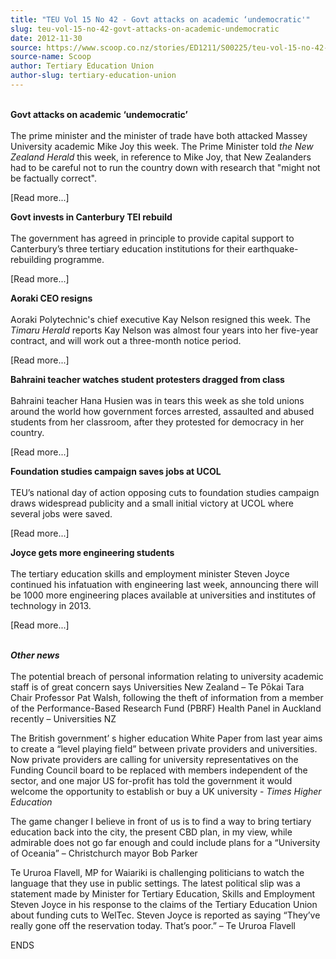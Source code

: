 ```yaml
---
title: "TEU Vol 15 No 42 - Govt attacks on academic ‘undemocratic'"
slug: teu-vol-15-no-42-govt-attacks-on-academic-undemocratic
date: 2012-11-30
source: https://www.scoop.co.nz/stories/ED1211/S00225/teu-vol-15-no-42-govt-attacks-on-academic-undemocratic.htm
source-name: Scoop
author: Tertiary Education Union
author-slug: tertiary-education-union
---
```


<p><br><strong>Govt attacks on academic
‘undemocratic’</strong><br><strong></strong><br>The
prime minister and the minister of trade have both attacked
Massey University academic Mike Joy this week. The Prime
Minister told <i>the New Zealand Herald</i> this week, in
reference to Mike Joy, that New Zealanders had to be careful
not to run the country down with research that "might not be
factually correct".</p>

<p>[Read more...]</p>

<p><strong>Govt invests in
Canterbury TEI rebuild</strong><br><strong></strong><br>The
government has agreed in principle to provide capital
support to Canterbury’s three tertiary education
institutions for their earthquake-rebuilding
programme.</p>

<p>[Read more...]</p>

<p><strong>Aoraki CEO
resigns</strong><br><strong></strong><br>Aoraki
Polytechnic's chief executive Kay Nelson resigned this week.
The <i>Timaru Herald</i> reports Kay Nelson was almost four
years into her five-year contract, and will work out a
three-month notice period.</p>

<p>[Read more...]</p>

<p><strong>Bahraini teacher
watches student protesters dragged from
class</strong><br><strong></strong><br>Bahraini teacher Hana
Husien was in tears this week as she told unions around the
world how government forces arrested, assaulted and abused
students from her classroom, after they protested for
democracy in her country.<p>

<p>[Read more...]</p>

<p><strong>Foundation
studies campaign saves jobs at
UCOL</strong><br><strong></strong><br>TEU’s national day
of action opposing cuts to foundation studies campaign draws
widespread publicity and a small initial victory at UCOL
where several jobs were saved.</p>

<p>[Read more...]</p>

<p><strong>Joyce gets more
engineering students</strong><br><strong></strong><br>The
tertiary education skills and employment minister Steven
Joyce continued his infatuation with engineering last week,
announcing there will be 1000 more engineering places
available at universities and institutes of technology in
2013.</p>

<p>[Read more...]</p>

<p><br><strong><i>Other
news</i></strong><br><strong><i></i></strong><br>The
potential breach of personal information relating to
university academic staff is of great concern says
Universities New Zealand – Te Pōkai Tara Chair Professor
Pat Walsh, following the theft of information from a member
of the Performance-Based Research Fund (PBRF) Health Panel
in Auckland recently – Universities NZ</p>

<p>The British
government’ s higher education White Paper from last year
aims to create a “level playing field” between private
providers  and universities. Now private providers are
calling for university representatives on the Funding
Council board to be replaced with members independent of the
sector, and one major US for-profit has told the government
it would welcome the opportunity to establish or buy a UK
university - <i>Times Higher Education</i></p>

<p>The game
changer I believe in front of us is to find a way to bring
tertiary education back into the city, the present CBD plan,
in my view, while admirable does not go far enough and could
include plans for a “University of Oceania” – Christchurch mayor Bob Parker</p>

<p>Te
Ururoa Flavell, MP for Waiariki is challenging politicians
to watch the language that they use in public settings. The
latest political slip was a statement made by Minister for
Tertiary Education, Skills and Employment Steven Joyce in
his response to the claims of the Tertiary Education Union
about funding cuts to WelTec. Steven  Joyce is reported as
saying “They’ve really gone off the reservation today.
That’s poor.” – Te Ururoa
Flavell</p>

<p>ENDS<br><p>

